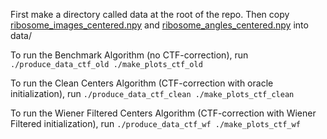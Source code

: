 First make a directory called data at the root of the repo. Then copy [ribosome\_images\_centered.npy](https://drive.google.com/file/d/1VBrdkhklVljOo7bGlonC6vC060ebBm0i/view?usp=sharing) and [ribosome\_angles\_centered.npy](https://drive.google.com/file/d/1ZBdXgjmj8VmDA3pxuc0YFjIA4tdf5R-u/view?usp=sharing) into data/ 

To run the Benchmark Algorithm (no CTF-correction), run
`./produce_data_ctf_old
./make_plots_ctf_old`

To run the Clean Centers Algorithm (CTF-correction with oracle initialization), run
`./produce_data_ctf_clean
./make_plots_ctf_clean`

To run the Wiener Filtered Centers Algorithm (CTF-correction with Wiener Filtered initialization), run
`./produce_data_ctf_wf
./make_plots_ctf_wf`